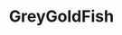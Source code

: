 ---
layout: home
title: "GreyGoldFish"
eleventyNavigation:
    key: "Home"
hero:
    title: "Lucas Aquino de Assis"
    eyebrow: "Computer Scientist"
    intro: "is a developer"
ctas:
    - blog
    - work
    - about
    - contact
    - subscribe
---